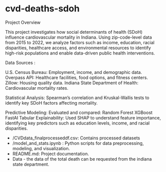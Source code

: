 # cvd-deaths-sdoh

Project Overview

This project investigates how social determinants of health (SDoH) influence cardiovascular mortality in Indiana. Using zip-code-level data from 2015 to 2022, we analyze factors such as income, education, racial disparities, healthcare access, and environmental resources to identify high-risk populations and enable data-driven public health interventions.

Data Sources :

U.S. Census Bureau: Employment, income, and demographic data.
Overpass API: Healthcare facilities, food options, and fitness centers.
Zillow: Housing quality data.
Indiana State Department of Health: Cardiovascular mortality rates.


Statistical Analysis: Spearman’s correlation and Kruskal-Wallis tests to identify key SDoH factors affecting mortality.

Predictive Modeling: Evaluated and compared:
Random Forest
XGBoost
FastAI Tabular
Explainability: Used SHAP to understand feature importance, identifying key predictors such as education levels, income, and racial disparities.

- /CVDdata_finalprocesseddf.csv: Contains processed datasets 
- /model_and_stats.ipynb : Python scripts for data preprocessing, modeling, and visualization.
- README.md: Project documentation.
- Data - the data of the total death can be requested from the indiana state department.

